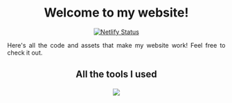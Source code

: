 <h1 align="center">
Welcome to my website!
</h1>
<p align="center">
<a href="https://app.netlify.com/projects/samhart/deploys"><img src="https://api.netlify.com/api/v1/badges/6d23a48e-96c0-4360-9cf1-1266674eef1f/deploy-status" alt="Netlify Status"></a>
</p>
<p align="justify">
Here&#39;s all the code and assets that make my website work! Feel free to check it out.
</p>

<h2 align="center">
All the tools I used
<p align="center">
  <a href="https://skillicons.dev">
    <img src="https://skillicons.dev/icons?i=astro,ai,tailwind,webstorm"/>
  </a>
</p>
</h2>
